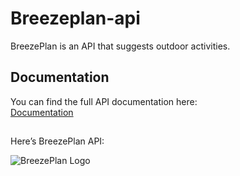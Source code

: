 # Breezeplan-api

BreezePlan is an API that suggests outdoor activities. 

## Documentation

You can find the full API documentation here:  
[Documentation](https://docs.google.com/document/d/1KUHJ_KR71HiHUbQ5Q44E2XFGtfqaWCWMKo_L27Z1QA0/edit?usp=sharing)

##

Here’s BreezePlan API:

![BreezePlan Logo](https://raw.githubusercontent.com/ishancoderr/Breezeplan-api/refs/heads/main/DALL%C2%B7E%202024-11-26%2012.35.49%20-%20A%20modern%20and%20sleek%20logo%20design%20for%20an%20API%20called%20BreezePlan%2C%20which%20suggests%20outdoor%20activities.%20The%20logo%20should%20feature%20elements%20of%20nature%2C%20such%20as%20a%20.webp?token=GHSAT0AAAAAAC3BIMCL7NNCDVLDCVUGMEY6Z2GC5RQ)
